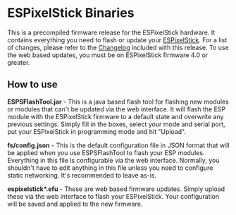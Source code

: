 ESPixelStick Binaries
=====================
This is a precompiled firmware release for the ESPixelStick hardware.  It contains everything you need to flash or update your [ESPixelStick](ESPixelStick.html).  For a list of changes, please refer to the [Changelog](Changelog.html) included with this release.  To use the web based updates, you must be on ESPixelStick firmware 4.0 or greater.

How to use
----------
**ESPSFlashTool.jar** - This is a java based flash tool for flashing new modules or modules that can't be updated via the web interface.  It will flash the ESP module with the ESPixelStick firmware to a default state and overwrite any previous settings.  Simply fill in the boxes, select your mode and serial port, put your ESPixelStick in programming mode and hit "Upload".

**fs/config.json** - This is the default configuration file in JSON format that will be applied when you use ESPSFlashTool to flash your ESP modules. Everything in this file is configurable via the web interface. Normally, you shouldn't have to edit anything in this file unless you need to configure static networking.  It's recommended to leave as-is.

**espixelstick\*.efu** - These are web based firmware updates. Simply upload these via the web interface to flash your ESPixelStick.  Your configuration will be saved and applied to the new firmware.